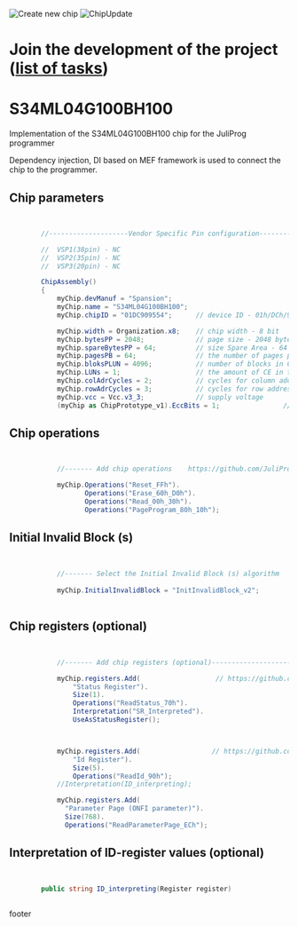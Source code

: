 ![Create new chip](https://github.com/JuliProg/S34ML04G100BH100/workflows/Create%20new%20chip/badge.svg?event=repository_dispatch)
![ChipUpdate](https://github.com/JuliProg/S34ML04G100BH100/workflows/ChipUpdate/badge.svg)
# Join the development of the project ([list of tasks](https://github.com/users/JuliProg/projects/1))


# S34ML04G100BH100
Implementation of the S34ML04G100BH100 chip for the JuliProg programmer

Dependency injection, DI based on MEF framework is used to connect the chip to the programmer.

<section class = "listing">

# Chip parameters
```c#


        //--------------------Vendor Specific Pin configuration---------------------------

        //  VSP1(38pin) - NC    
        //  VSP2(35pin) - NC
        //  VSP3(20pin) - NC

        ChipAssembly()
        {
            myChip.devManuf = "Spansion";
            myChip.name = "S34ML04G100BH100";
            myChip.chipID = "01DC909554";      // device ID - 01h/DCh/90h/95h/54h

            myChip.width = Organization.x8;    // chip width - 8 bit
            myChip.bytesPP = 2048;             // page size - 2048 byte (2Kb)
            myChip.spareBytesPP = 64;          // size Spare Area - 64 byte
            myChip.pagesPB = 64;               // the number of pages per block - 64 
            myChip.bloksPLUN = 4096;           // number of blocks in CE - 4096
            myChip.LUNs = 1;                   // the amount of CE in the chip
            myChip.colAdrCycles = 2;           // cycles for column addressing
            myChip.rowAdrCycles = 3;           // cycles for row addressing 
            myChip.vcc = Vcc.v3_3;             // supply voltage
            (myChip as ChipPrototype_v1).EccBits = 1;                // required Ecc bits for each 512 bytes

```
# Chip operations
```c#


            //------- Add chip operations    https://github.com/JuliProg/Wiki#command-set----------------------------------------------------

            myChip.Operations("Reset_FFh").
                   Operations("Erase_60h_D0h").
                   Operations("Read_00h_30h").
                   Operations("PageProgram_80h_10h");

```
# Initial Invalid Block (s)
```c#

            
            //------- Select the Initial Invalid Block (s) algorithm    https://github.com/JuliProg/Wiki/wiki/Initiate-Invalid-Block-----------
                
            myChip.InitialInvalidBlock = "InitInvalidBlock_v2";
                
```
# Chip registers (optional)
```c#


            //------- Add chip registers (optional)----------------------------------------------------

            myChip.registers.Add(                   // https://github.com/JuliProg/Wiki/wiki/StatusRegister
                "Status Register").
                Size(1).
                Operations("ReadStatus_70h").
                Interpretation("SR_Interpreted").
                UseAsStatusRegister();



            myChip.registers.Add(                  // https://github.com/JuliProg/Wiki/wiki/ID-Register
                "Id Register").
                Size(5).
                Operations("ReadId_90h");
            //Interpretation(ID_interpreting);

            myChip.registers.Add(
              "Parameter Page (ONFI parameter)").
              Size(768).
              Operations("ReadParameterPage_ECh");

```
# Interpretation of ID-register values ​​(optional)
```c#


        public string ID_interpreting(Register register)   
        
```
</section>



















footer
